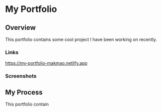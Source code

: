 # My Portfolio


## Overview

This portfolio contains some cool project I have been working on recently.

### Links

https://my-portfolio-makmao.netlify.app

### Screenshots

## My Process

This portfolio contain

